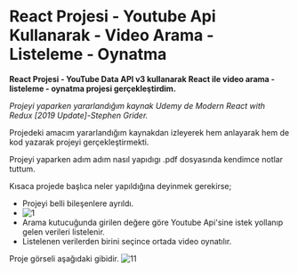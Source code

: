# React Projesi - Youtube Api Kullanarak - Video Arama - Listeleme - Oynatma
 **React Projesi - YouTube Data API v3 kullanarak React ile video arama - listeleme - oynatma projesi gerçekleştirdim.**

*Projeyi yaparken yararlandığım kaynak Udemy de Modern React with Redux [2019 Update]-Stephen Grider.*

Projedeki amacım yararlandığım kaynakdan izleyerek hem anlayarak hem de kod yazarak projeyi gerçekleştirmekti.

Projeyi yaparken adım adım nasıl yapıdıgı .pdf dosyasında kendimce notlar tuttum.

Kısaca projede başlıca neler yapıldığına deyinmek gerekirse;
- Projeyi belli bileşenlere ayrıldı.
- ![1](https://user-images.githubusercontent.com/18083748/63223194-8884e780-c1ba-11e9-9c4a-4028229be26e.jpg)
- Arama kutucuğunda girilen değere göre Youtube Api'sine istek yollanıp gelen verileri listelenir.
- Listelenen verilerden birini seçince ortada video oynatılır.

Proje görseli aşağıdaki gibidir.
![11](https://user-images.githubusercontent.com/18083748/63222637-41dfbf00-c1b3-11e9-8168-606a010b4c01.JPG)


